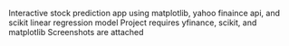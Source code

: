 Interactive stock prediction app using matplotlib, yahoo finaince api, and scikit linear regression model
Project requires yfinance, scikit, and matplotlib
Screenshots are attached

